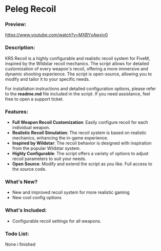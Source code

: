# **Peleg Recoil**

### **Preview:**
https://www.youtube.com/watch?v=MXBYxAwxjv0

### **Description:**
KRS Recoil is a highly configurable and realistic recoil system for FiveM, inspired by the Wildstar recoil mechanics. The script allows for detailed customization of every weapon's recoil, offering a more immersive and dynamic shooting experience. The script is open-source, allowing you to modify and tailor it to your specific needs.

For installation instructions and detailed configuration options, please refer to the **readme.md** file included in the script. If you need assistance, feel free to open a support ticket.

### **Features:**
- **Full Weapon Recoil Customization**: Easily configure recoil for each individual weapon.
- **Realistic Recoil Simulation**: The recoil system is based on realistic mechanics, enhancing the in-game experience.
- **Inspired by Wildstar**: The recoil behavior is designed with inspiration from the popular Wildstar system.
- **Highly Configurable**: The script offers a variety of options to adjust recoil parameters to suit your needs.
- **Open Source**: Modify and extend the script as you like. Full access to the source code.

### **What's New?**
- New and improved recoil system for more realistic gaming
- New cool config options
  
### **What's Included:**
- Configurable recoil settings for all weapons.
  
### **Todo List:**
None i finished
